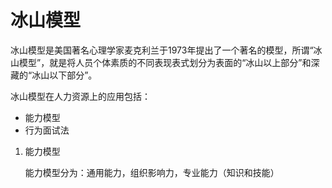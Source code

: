 # 冰山模型

冰山模型是美国著名心理学家麦克利兰于1973年提出了一个著名的模型，所谓“冰山模型”，就是将人员个体素质的不同表现表式划分为表面的“冰山以上部分”和深藏的“冰山以下部分”。

冰山模型在人力资源上的应用包括：

* 能力模型
* 行为面试法 

1. 能力模型

    能力模型分为：通用能力，组织影响力，专业能力（知识和技能）
    